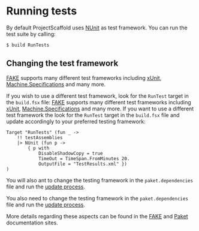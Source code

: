 # Running tests

By default ProjectScaffold uses [NUnit](http://www.nunit.org/) as test framework. You can run the test suite by calling:

    $ build RunTests

## Changing the test framework

[FAKE](http://fsharp.github.io/FAKE/) supports many different test frameworks including [xUnit](http://xunit.github.io/), [Machine.Specifications](https://github.com/machine/machine.specifications) and many more.    

If you wish to use a different test framework, look for the `RunTest` target in the `build.fsx` file:
[FAKE](http://fsharp.github.io/FAKE/) supports many different test frameworks including [xUnit](https://xunit.codeplex.com/), [Machine.Specifications](https://github.com/machine/machine.specifications) and many more.
If you want to use a different test framework the look for the `RunTest` target in the `build.fsx` file and update accordingly to your preferred testing framework:

    Target "RunTests" (fun _ ->
        !! testAssemblies
        |> NUnit (fun p ->
            { p with
                DisableShadowCopy = true
                TimeOut = TimeSpan.FromMinutes 20.
                OutputFile = "TestResults.xml" })
    )
    
You will also ant to change the testing framework in the `paket.dependencies` file and run the [update process](paket-package-management.html#Updating-packages).

You also need to change the testing framework in the `paket.dependencies` file and run the [update process](paket-package-management.html#Updating-packages).

More details regarding these aspects can be found in the [FAKE](http://fsharp.github.io/FAKE/) and [Paket](http://fsprojects.github.io/Paket/) documentation sites.
